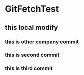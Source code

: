 # GitFetchTest
## this local modify
### this is other company commit
### this is second commit
### this is third commit
